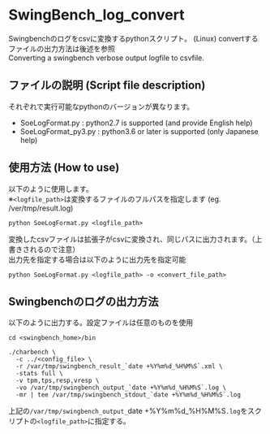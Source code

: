 # SwingBench_log_convert
Swingbenchのログをcsvに変換するpythonスクリプト。 (Linux) 
convertするファイルの出力方法は後述を参照  
Converting a swingbench verbose output logfile to csvfile.

## ファイルの説明 (Script file description)
それぞれで実行可能なpythonのバージョンが異なります。
- SoeLogFormat.py : python2.7 is supported (and provide English help)
- SoeLogFormat_py3.py : python3.6 or later is supported (only Japanese help)

## 使用方法 (How to use) 
以下のように使用します。  
※`<logfile_path>`は変換するファイルのフルパスを指定します (eg. /ver/tmp/result.log)
```
python SoeLogFormat.py <logfile_path>
```

変換したcsvファイルは拡張子がcsvに変換され、同じパスに出力されます。（上書きされるので注意）  
出力先を指定する場合は以下のように出力先を指定可能
```
python SoeLogFormat.py <logfile_path> -o <convert_file_path>
```

## Swingbenchのログの出力方法
以下のように出力する。設定ファイルは任意のものを使用
```
cd <swingbench_home>/bin

./charbench \
  -c ../<config_file> \
  -r /var/tmp/swingbench_result_`date +%Y%m%d_%H%M%S`.xml \
  -stats full \
  -v tpm,tps,resp,vresp \
  -vo /var/tmp/swingbench_output_`date +%Y%m%d_%H%M%S`.log \
  -mr | tee /var/tmp/swingbench_stdout_`date +%Y%m%d_%H%M%S`.log
```
上記の`/var/tmp/swingbench_output_`date +%Y%m%d_%H%M%S`.log`をスクリプトの`<logfile_path>`に指定する。

